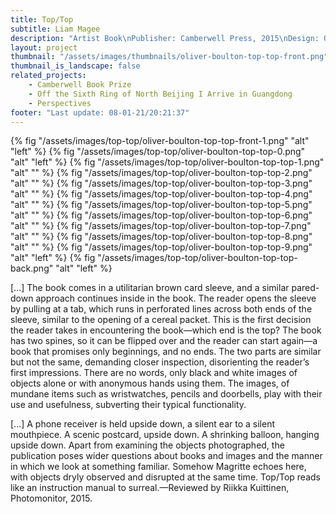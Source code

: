 ```yaml
---
title: Top/Top
subtitle: Liam Magee
description: "Artist Book\nPublisher: Camberwell Press, 2015\nDesign: Oliver Boulton\nEditors: Duncan Wooldridge, James Edgar, Oliver Boulton, Sigune Hamann\nEdition of 150, softback, 36pp. + Envelope + insert\nOffset black, PMS ×1\nZ fold, saddle stitch,  215 × 270mm/270 × 215mm\nISBN: 978-1-908971-41-8"
layout: project
thumbnail: "/assets/images/thumbnails/oliver-boulton-top-top-front.png"
thumbnail_is_landscape: false
related_projects:
    - Camberwell Book Prize
    - Off the Sixth Ring of North Beijing I Arrive in Guangdong
    - Perspectives
footer: "Last update: 08-01-21/20:21:37"
---
```


{% fig "/assets/images/top-top/oliver-boulton-top-top-front-1.png" "alt" "left" %}
{% fig "/assets/images/top-top/oliver-boulton-top-top-0.png" "alt" "left" %}
{% fig "/assets/images/top-top/oliver-boulton-top-top-1.png" "alt" "" %}
{% fig "/assets/images/top-top/oliver-boulton-top-top-2.png" "alt" "" %}
{% fig "/assets/images/top-top/oliver-boulton-top-top-3.png" "alt" "" %}
{% fig "/assets/images/top-top/oliver-boulton-top-top-4.png" "alt" "" %}
{% fig "/assets/images/top-top/oliver-boulton-top-top-5.png" "alt" "" %}
{% fig "/assets/images/top-top/oliver-boulton-top-top-6.png" "alt" "" %}
{% fig "/assets/images/top-top/oliver-boulton-top-top-7.png" "alt" "" %}
{% fig "/assets/images/top-top/oliver-boulton-top-top-8.png" "alt" "" %}
{% fig "/assets/images/top-top/oliver-boulton-top-top-9.png" "alt" "left" %}
{% fig "/assets/images/top-top/oliver-boulton-top-top-back.png" "alt" "left" %}

[...] The book comes in a utilitarian brown card sleeve, and a similar pared-down approach continues inside in the book. The reader opens the sleeve by pulling at a tab, which runs in perforated lines across both ends of the sleeve, similar to the opening of a cereal packet. This is the first decision the reader takes in encountering the book—which end is the top? The book has two spines, so it can be flipped over and the reader can start again—a book that promises only beginnings, and no ends. The two parts are similar but not the same, demanding closer inspection, disorienting the reader’s first impressions. There are no words, only black and white images of objects alone or with anonymous hands using them. The images, of mundane items such as wristwatches, pencils and doorbells, play with their use and usefulness, subverting their typical functionality.

[...] A phone receiver is held upside down, a silent ear to a silent mouthpiece. A scenic postcard, upside down. A shrinking balloon, hanging upside down. Apart from examining the objects photographed, the publication poses wider questions about books and images and the manner in which we look at something familiar. Somehow Magritte echoes here, with objects dryly observed and disrupted at the same time. Top/Top reads like an instruction manual to surreal.—Reviewed by Riikka Kuittinen, Photomonitor, 2015. 